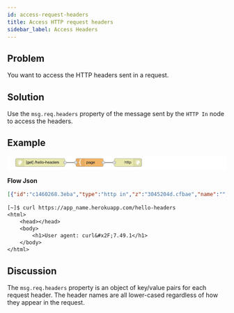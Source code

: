 ```yaml
---
id: access-request-headers
title: Access HTTP request headers
sidebar_label: Access Headers
---
```


## Problem

You want to access the HTTP headers sent in a request.

## Solution

Use the `msg.req.headers` property of the message sent by the <code class="node">HTTP In</code>
node to access the headers.

## Example

![](../assets/httpEndpoints/access-http-request-headers.png)

<b>Flow Json</b>
~~~json
[{"id":"c1460268.3eba","type":"http in","z":"3045204d.cfbae","name":"","url":"/hello-headers","method":"get","swaggerDoc":"","x":130,"y":380,"wires":[["24199456.dbe66c"]]},{"id":"24199456.dbe66c","type":"template","z":"3045204d.cfbae","name":"page","field":"payload","fieldType":"msg","format":"handlebars","syntax":"mustache","template":"<html>\n    <head></head>\n    <body>\n        <h1>User agent: {{req.headers.user-agent}}</h1>\n    </body>\n</html>","x":310,"y":380,"wires":[["b3531892.4cace8"]]},{"id":"b3531892.4cace8","type":"http response","z":"3045204d.cfbae","name":"","x":450,"y":380,"wires":[]}]
~~~



~~~text
[~]$ curl https://app_name.herokuapp.com/hello-headers
<html>
    <head></head>
    <body>
        <h1>User agent: curl&#x2F;7.49.1</h1>
    </body>
</html>
~~~


## Discussion

The `msg.req.headers` property is an object of key/value pairs for each request header.
The header names are all lower-cased regardless of how they appear in the request.
